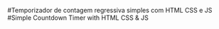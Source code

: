 #Temporizador de contagem regressiva simples com HTML CSS e JS
#Simple Countdown Timer with HTML CSS & JS
